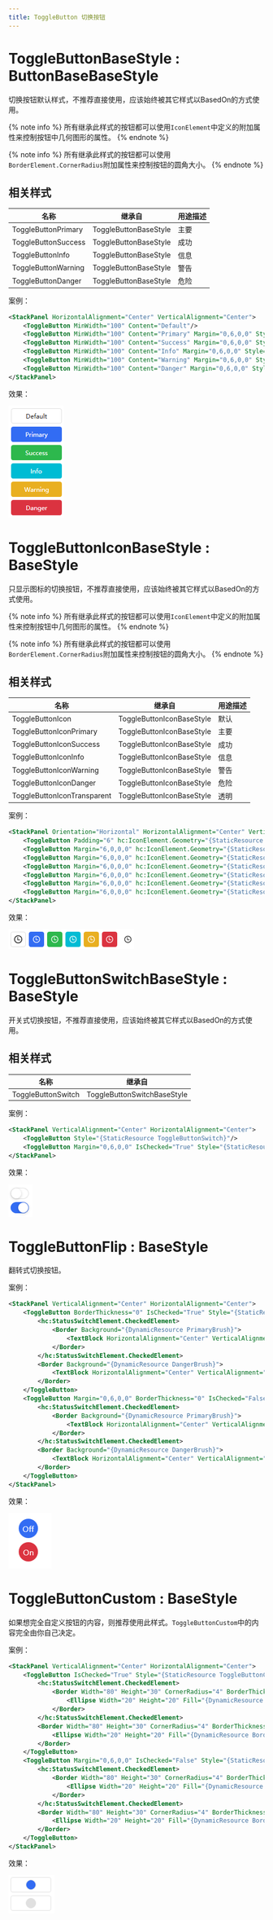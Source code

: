 ```yaml
---
title: ToggleButton 切换按钮
---
```


# ToggleButtonBaseStyle : ButtonBaseBaseStyle

切换按钮默认样式，不推荐直接使用，应该始终被其它样式以BasedOn的方式使用。

{% note info %}
所有继承此样式的按钮都可以使用`IconElement`中定义的附加属性来控制按钮中几何图形的属性。
{% endnote %}

{% note info %}
所有继承此样式的按钮都可以使用`BorderElement.CornerRadius`附加属性来控制按钮的圆角大小。
{% endnote %}

## 相关样式

| 名称 | 继承自 | 用途描述 |
| - | - | - |
| ToggleButtonPrimary     | ToggleButtonBaseStyle   | 主要       |
| ToggleButtonSuccess     | ToggleButtonBaseStyle   | 成功       |
| ToggleButtonInfo     | ToggleButtonBaseStyle   | 信息       |
| ToggleButtonWarning     | ToggleButtonBaseStyle   | 警告       |
| ToggleButtonDanger     | ToggleButtonBaseStyle   | 危险       |

案例：

```xml
<StackPanel HorizontalAlignment="Center" VerticalAlignment="Center"> 
    <ToggleButton MinWidth="100" Content="Default"/>
    <ToggleButton MinWidth="100" Content="Primary" Margin="0,6,0,0" Style="{StaticResource ToggleButtonPrimary}"/>
    <ToggleButton MinWidth="100" Content="Success" Margin="0,6,0,0" Style="{StaticResource ToggleButtonSuccess}"/>
    <ToggleButton MinWidth="100" Content="Info" Margin="0,6,0,0" Style="{StaticResource ToggleButtonInfo}"/>
    <ToggleButton MinWidth="100" Content="Warning" Margin="0,6,0,0" Style="{StaticResource ToggleButtonWarning}"/>
    <ToggleButton MinWidth="100" Content="Danger" Margin="0,6,0,0" Style="{StaticResource ToggleButtonDanger}"/>
</StackPanel>
```

效果：

![ToggleButtonBaseStyle](https://raw.githubusercontent.com/HandyOrg/HandyOrgResource/master/HandyControl/Doc/native_controls/ToggleButtonBaseStyle.png)

# ToggleButtonIconBaseStyle : BaseStyle

只显示图标的切换按钮，不推荐直接使用，应该始终被其它样式以BasedOn的方式使用。

{% note info %}
所有继承此样式的按钮都可以使用`IconElement`中定义的附加属性来控制按钮中几何图形的属性。
{% endnote %}

{% note info %}
所有继承此样式的按钮都可以使用`BorderElement.CornerRadius`附加属性来控制按钮的圆角大小。
{% endnote %}

## 相关样式

| 名称 | 继承自 | 用途描述 |
| - | - | - |
| ToggleButtonIcon     | ToggleButtonIconBaseStyle   | 默认       |
| ToggleButtonIconPrimary     | ToggleButtonIconBaseStyle   | 主要       |
| ToggleButtonIconSuccess     | ToggleButtonIconBaseStyle   | 成功       |
| ToggleButtonIconInfo     | ToggleButtonIconBaseStyle   | 信息       |
| ToggleButtonIconWarning     | ToggleButtonIconBaseStyle   | 警告       |
| ToggleButtonIconDanger     | ToggleButtonIconBaseStyle   | 危险       |
| ToggleButtonIconTransparent     | ToggleButtonIconBaseStyle   | 透明       |

案例：

```xml
<StackPanel Orientation="Horizontal" HorizontalAlignment="Center" VerticalAlignment="Center">
    <ToggleButton Padding="6" hc:IconElement.Geometry="{StaticResource ClockGeometry}" Style="{StaticResource ToggleButtonIcon}"/>
    <ToggleButton Margin="6,0,0,0" hc:IconElement.Geometry="{StaticResource ClockGeometry}" Style="{StaticResource ToggleButtonIconPrimary}"/>
    <ToggleButton Margin="6,0,0,0" hc:IconElement.Geometry="{StaticResource ClockGeometry}" Style="{StaticResource ToggleButtonIconSuccess}"/>
    <ToggleButton Margin="6,0,0,0" hc:IconElement.Geometry="{StaticResource ClockGeometry}" Style="{StaticResource ToggleButtonIconInfo}"/>
    <ToggleButton Margin="6,0,0,0" hc:IconElement.Geometry="{StaticResource ClockGeometry}" Style="{StaticResource ToggleButtonIconWarning}"/>
    <ToggleButton Margin="6,0,0,0" hc:IconElement.Geometry="{StaticResource ClockGeometry}" Style="{StaticResource ToggleButtonIconDanger}"/>
    <ToggleButton Margin="6,0,0,0" hc:IconElement.Geometry="{StaticResource ClockGeometry}" Style="{StaticResource ToggleButtonIconTransparent}"/>
</StackPanel>
```

效果：

![ToggleButtonIconBaseStyle](https://raw.githubusercontent.com/HandyOrg/HandyOrgResource/master/HandyControl/Doc/native_controls/ToggleButtonIconBaseStyle.png)

# ToggleButtonSwitchBaseStyle : BaseStyle

开关式切换按钮，不推荐直接使用，应该始终被其它样式以BasedOn的方式使用。

## 相关样式

| 名称 | 继承自 |
| - | - |
| ToggleButtonSwitch     | ToggleButtonSwitchBaseStyle   |

案例：

```xml
<StackPanel VerticalAlignment="Center" HorizontalAlignment="Center">
    <ToggleButton Style="{StaticResource ToggleButtonSwitch}"/>
    <ToggleButton Margin="0,6,0,0" IsChecked="True" Style="{StaticResource ToggleButtonSwitch}"/>
</StackPanel>
```

效果：

![ToggleButtonSwitchBaseStyle](https://raw.githubusercontent.com/HandyOrg/HandyOrgResource/master/HandyControl/Doc/native_controls/ToggleButtonSwitchBaseStyle.png)

# ToggleButtonFlip : BaseStyle

翻转式切换按钮。

案例：

```xml
<StackPanel VerticalAlignment="Center" HorizontalAlignment="Center">
    <ToggleButton BorderThickness="0" IsChecked="True" Style="{StaticResource ToggleButtonFlip}">
        <hc:StatusSwitchElement.CheckedElement>
            <Border Background="{DynamicResource PrimaryBrush}">
                <TextBlock HorizontalAlignment="Center" VerticalAlignment="Center" Text="关" Foreground="{DynamicResource TextIconBrush}"/>
            </Border>
        </hc:StatusSwitchElement.CheckedElement>
        <Border Background="{DynamicResource DangerBrush}">
            <TextBlock HorizontalAlignment="Center" VerticalAlignment="Center" Text="开" Foreground="{DynamicResource TextIconBrush}"/>
        </Border>
    </ToggleButton>
    <ToggleButton Margin="0,6,0,0" BorderThickness="0" IsChecked="False" Style="{StaticResource ToggleButtonFlip}">
        <hc:StatusSwitchElement.CheckedElement>
            <Border Background="{DynamicResource PrimaryBrush}">
                <TextBlock HorizontalAlignment="Center" VerticalAlignment="Center" Text="关" Foreground="{DynamicResource TextIconBrush}"/>
            </Border>
        </hc:StatusSwitchElement.CheckedElement>
        <Border Background="{DynamicResource DangerBrush}">
            <TextBlock HorizontalAlignment="Center" VerticalAlignment="Center" Text="开" Foreground="{DynamicResource TextIconBrush}"/>
        </Border>
    </ToggleButton>
</StackPanel>
```

效果：

![ToggleButtonFlip](https://raw.githubusercontent.com/HandyOrg/HandyOrgResource/master/HandyControl/Doc/native_controls/ToggleButtonFlip.png)

# ToggleButtonCustom : BaseStyle

如果想完全自定义按钮的内容，则推荐使用此样式。`ToggleButtonCustom`中的内容完全由你自己决定。

案例：

```xml
<StackPanel VerticalAlignment="Center" HorizontalAlignment="Center">
    <ToggleButton IsChecked="True" Style="{StaticResource ToggleButtonCustom}" hc:StatusSwitchElement.HideUncheckedElement="True">
        <hc:StatusSwitchElement.CheckedElement>
            <Border Width="80" Height="30" CornerRadius="4" BorderThickness="1" BorderBrush="{DynamicResource BorderBrush}">
                <Ellipse Width="20" Height="20" Fill="{DynamicResource PrimaryBrush}" StrokeThickness="1" Stroke="{DynamicResource BorderBrush}"/>
            </Border>
        </hc:StatusSwitchElement.CheckedElement>
        <Border Width="80" Height="30" CornerRadius="4" BorderThickness="1" BorderBrush="{DynamicResource BorderBrush}">
            <Ellipse Width="20" Height="20" Fill="{DynamicResource BorderBrush}" StrokeThickness="1" Stroke="{DynamicResource BorderBrush}"/>
        </Border>
    </ToggleButton>
    <ToggleButton Margin="0,6,0,0" IsChecked="False" Style="{StaticResource ToggleButtonCustom}" hc:StatusSwitchElement.HideUncheckedElement="True">
        <hc:StatusSwitchElement.CheckedElement>
            <Border Width="80" Height="30" CornerRadius="4" BorderThickness="1" BorderBrush="{DynamicResource BorderBrush}">
                <Ellipse Width="20" Height="20" Fill="{DynamicResource PrimaryBrush}" StrokeThickness="1" Stroke="{DynamicResource BorderBrush}"/>
            </Border>
        </hc:StatusSwitchElement.CheckedElement>
        <Border Width="80" Height="30" CornerRadius="4" BorderThickness="1" BorderBrush="{DynamicResource BorderBrush}">
            <Ellipse Width="20" Height="20" Fill="{DynamicResource BorderBrush}" StrokeThickness="1" Stroke="{DynamicResource BorderBrush}"/>
        </Border>
    </ToggleButton>
</StackPanel>
```

效果：

![ToggleButtonCustom](https://raw.githubusercontent.com/HandyOrg/HandyOrgResource/master/HandyControl/Doc/native_controls/ToggleButtonCustom.png)
